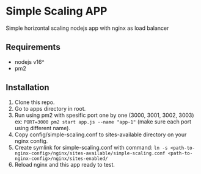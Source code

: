 # Simple Scaling APP

Simple horizontal scaling nodejs app with nginx as load balancer

## Requirements
- nodejs v16^
- pm2

## Installation
1. Clone this repo.
2. Go to apps directory in root.
3. Run using pm2 with spesific port one by one (3000, 3001, 3002, 3003) ex: ```PORT=3000 pm2 start app.js --name "app-1"``` (make sure each port using different name).
4. Copy config/simple-scaling.conf to sites-available directory on your nginx config.
5. Create symlink for simple-scaling.conf with command: ```ln -s <path-to-nginx-config>/nginx/sites-available/simple-scaling.conf <path-to-nginx-config>/nginx/sites-enabled/```
6. Reload nginx and this app ready to test.